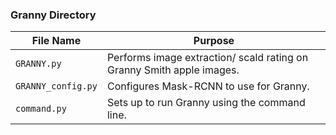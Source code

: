 ### Granny Directory 

| File Name | Purpose |
| -------------- | ------- |
| `GRANNY.py` | Performs image extraction/ scald rating on Granny Smith apple images. |
| `GRANNY_config.py` | Configures Mask-RCNN to use for Granny. |
| `command.py` | Sets up to run Granny using the command line. |

